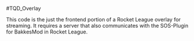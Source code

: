 #TQD_Overlay

This code is the just the frontend portion of a Rocket League overlay for streaming. It requires a server that also communicates with the SOS-Plugin for BakkesMod in Rocket League.